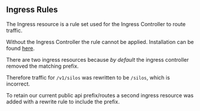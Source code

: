 ## Ingress Rules

The Ingress resource is a rule set used for the Ingress Controller to route traffic. 

Without the Ingress Controller the rule cannot be applied. Installation can be found [here](https://kubernetes.github.io/ingress-nginx/deploy/#aws).

There are two ingress resources because _by default_ the ingress controller removed the matching prefix.

Therefore traffic for `/v1/silos` was rewritten to be `/silos`, which is incorrect. 

To retain our current public api prefix/routes a second ingress resource was added with a rewrite rule to include the prefix. 